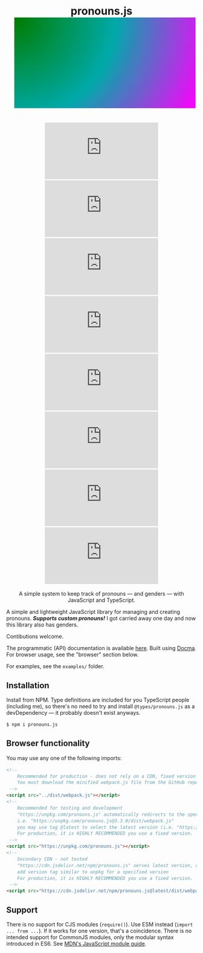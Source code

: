 <div align="center">

<h1 style="margin-bottom:0;">pronouns.js</h1>

<img src="https://raw.githubusercontent.com/akpi816218/pronouns.js/gitmaster/files/pronouns.js_animated_banner.gif" style="width:1200px;max-width:50vw;margin:1.5em;margin-top:0;">

<br>

[![package-version-npm](https://img.shields.io/npm/v/pronouns.js?logo=npm) ![npm-downloads](https://img.shields.io/npm/dt/pronouns.js?logo=npm)](https://npmjs.com/package/pronouns.js)
[![npm-dependency-versions](https://img.shields.io/librariesio/release/npm/pronouns.js?logo=npm)](https://www.npmjs.com/package/pronouns.js?activeTab=dependencies)
![license-npm](https://img.shields.io/npm/l/pronouns.js?logo=npm)
![npm-types](https://img.shields.io/npm/types/pronouns.js?logo=npm)
[![github-latest-commit](https://img.shields.io/github/last-commit/akpi816218/pronouns.js?logo=github)](https://github.com/akpi816218/pronouns.js/commits/gitmaster)
[![github-release](https://img.shields.io/github/v/release/akpi816218/pronouns.js?logo=github) ![github-stars](https://img.shields.io/github/stars/akpi816218/pronouns.js?style=social)](https://github.com/akpi816218/pronouns.js)

A simple system to keep track of pronouns — and genders — with JavaScript and TypeScript.

</div>

A simple and lightweight JavaScript library for managing and creating pronouns. **_Supports custom pronouns!_**
I got carried away one day and now this library also has genders.

Contibutions welcome.

The programmatic (API) documentation is available [here](/?api). Built using [Docma](https://onury.io/docma). For browser usage, see the "browser" section below.

For examples, see the `examples/` folder.

## Installation

Install from NPM. Type definitions are included for you TypeScript people (including me), so there's no need to try and install `@types/pronouns.js` as a devDependency — it probably doesn't exist anyways.

```bash
$ npm i pronouns.js
```

## Browser functionality

You may use any one of the following imports:

```html
<!--
	Recommended for production - does not rely on a CDN, fixed version
	You must download the minified webpack.js file from the GitHub repository and then include it like so
 -->
<script src="../dist/webpack.js"></script>
<!--
	Recommended for testing and development
	"https://unpkg.com/pronouns.js" automatically redirects to the specified file of the latest version
	i.e. "https://unpkg.com/pronouns.js@3.3.0/dist/webpack.js"
	you may use tag @latest to select the latest version (i.e. "https://unpkg.com/pronouns.js@latest")
	For production, it is HIGHLY RECOMMENDED you use a fixed version.
 -->
<script src="https://unpkg.com/pronouns.js"></script>
<!--
	Secondary CDN - not tested
	"https://cdn.jsdelivr.net/npm/pronouns.js" serves latest version, default file
	add version tag similar to unpkg for a specified version
	For production, it is HIGHLY RECOMMENDED you use a fixed version.
 -->
<script src="https://cdn.jsdelivr.net/npm/pronouns.js@latest/dist/webpack.js"></script>
```

## Support

There is no support for CJS modules (`require()`). Use ESM instead (`import ... from ...`). If it works for one version, that's a coincidence. There is no intended support for CommonJS modules, only the modular syntax introduced in ES6. See [MDN's JavaScript module guide](https://developer.mozilla.org/en-US/docs/Web/JavaScript/Guide/Modules).
